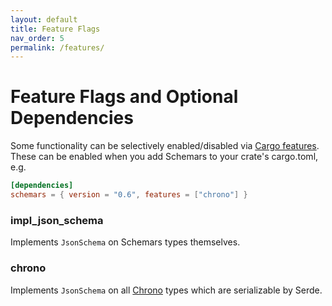 ```yaml
---
layout: default
title: Feature Flags
nav_order: 5
permalink: /features/
---
```


# Feature Flags and Optional Dependencies

Some functionality can be selectively enabled/disabled via [Cargo features](https://doc.rust-lang.org/cargo/reference/manifest.html#the-features-section). These can be enabled when you add Schemars to your crate's cargo.toml, e.g.
```toml
[dependencies]
schemars = { version = "0.6", features = ["chrono"] }
```

<div class="indented">

### impl_json_schema

Implements `JsonSchema` on Schemars types themselves.

### chrono

Implements `JsonSchema` on all [Chrono](https://github.com/chronotope/chrono) types which are serializable by Serde.

</div>
